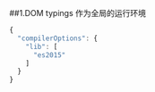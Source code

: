 




##1.DOM typings 作为全局的运行环境

```js
{
  "compilerOptions": {
    "lib": [
      "es2015"
    ]
  }
}
```
